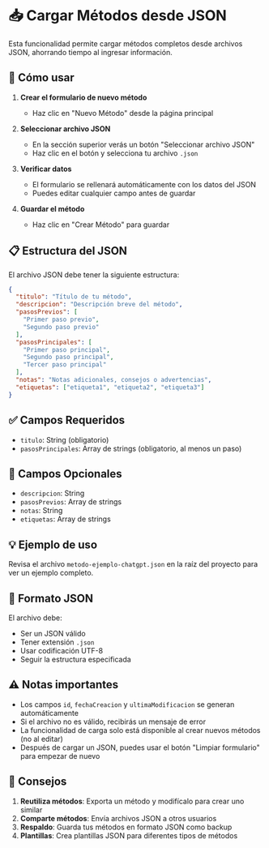 # 📥 Cargar Métodos desde JSON

Esta funcionalidad permite cargar métodos completos desde archivos JSON, ahorrando tiempo al ingresar información.

## 🎯 Cómo usar

1. **Crear el formulario de nuevo método**
   - Haz clic en "Nuevo Método" desde la página principal

2. **Seleccionar archivo JSON**
   - En la sección superior verás un botón "Seleccionar archivo JSON"
   - Haz clic en el botón y selecciona tu archivo `.json`

3. **Verificar datos**
   - El formulario se rellenará automáticamente con los datos del JSON
   - Puedes editar cualquier campo antes de guardar

4. **Guardar el método**
   - Haz clic en "Crear Método" para guardar

## 📋 Estructura del JSON

El archivo JSON debe tener la siguiente estructura:

```json
{
  "titulo": "Título de tu método",
  "descripcion": "Descripción breve del método",
  "pasosPrevios": [
    "Primer paso previo",
    "Segundo paso previo"
  ],
  "pasosPrincipales": [
    "Primer paso principal",
    "Segundo paso principal",
    "Tercer paso principal"
  ],
  "notas": "Notas adicionales, consejos o advertencias",
  "etiquetas": ["etiqueta1", "etiqueta2", "etiqueta3"]
}
```

## ✅ Campos Requeridos

- `titulo`: String (obligatorio)
- `pasosPrincipales`: Array de strings (obligatorio, al menos un paso)

## 📝 Campos Opcionales

- `descripcion`: String
- `pasosPrevios`: Array de strings
- `notas`: String
- `etiquetas`: Array de strings

## 💡 Ejemplo de uso

Revisa el archivo `metodo-ejemplo-chatgpt.json` en la raíz del proyecto para ver un ejemplo completo.

## 🔧 Formato JSON

El archivo debe:
- Ser un JSON válido
- Tener extensión `.json`
- Usar codificación UTF-8
- Seguir la estructura especificada

## ⚠️ Notas importantes

- Los campos `id`, `fechaCreacion` y `ultimaModificacion` se generan automáticamente
- Si el archivo no es válido, recibirás un mensaje de error
- La funcionalidad de carga solo está disponible al crear nuevos métodos (no al editar)
- Después de cargar un JSON, puedes usar el botón "Limpiar formulario" para empezar de nuevo

## 🎨 Consejos

1. **Reutiliza métodos**: Exporta un método y modifícalo para crear uno similar
2. **Comparte métodos**: Envía archivos JSON a otros usuarios
3. **Respaldo**: Guarda tus métodos en formato JSON como backup
4. **Plantillas**: Crea plantillas JSON para diferentes tipos de métodos

